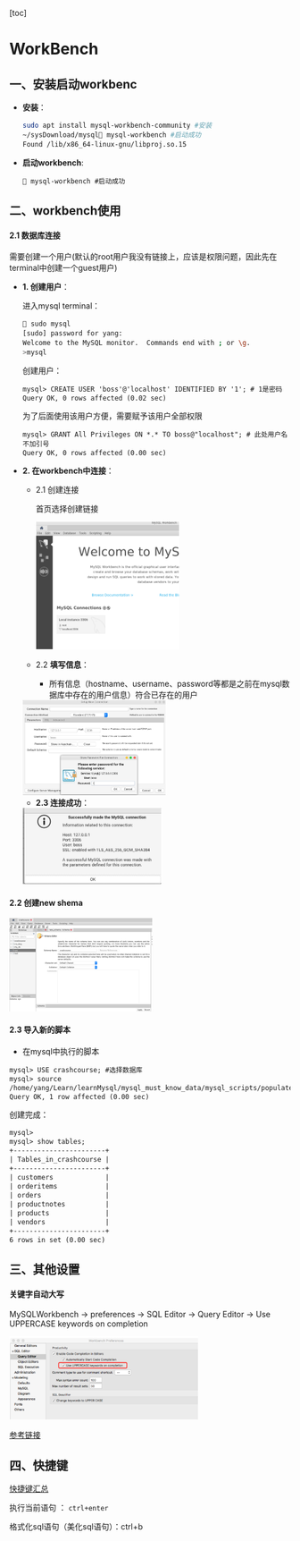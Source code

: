 [toc]



# WorkBench

## 一、安装启动workbenc

- **安装**：

  ```bash
  sudo apt install mysql-workbench-community #安装
  ~/sysDownload/mysql mysql-workbench #启动成功
  Found /lib/x86_64-linux-gnu/libproj.so.15
  ```

  

- **启动workbench**:

  ` mysql-workbench #启动成功`

## 二、workbench使用

#### 2.1 数据库连接

需要创建一个用户(默认的root用户我没有链接上，应该是权限问题，因此先在terminal中创建一个guest用户)

- **1. 创建用户**：

  进入mysql terminal：

  ```bash
   sudo mysql
  [sudo] password for yang: 
  Welcome to the MySQL monitor.  Commands end with ; or \g.
  >mysql
  ```

  创建用户：

  ```shell
  mysql> CREATE USER 'boss'@'localhost' IDENTIFIED BY '1'; # 1是密码
  Query OK, 0 rows affected (0.02 sec)
  ```

  为了后面使用该用户方便，需要赋予该用户全部权限

  ```shell
  mysql> GRANT All Privileges ON *.* TO boss@"localhost"; # 此处用户名不加引号
  Query OK, 0 rows affected (0.00 sec)
  ```

- **2. 在workbench中连接**：

  - 2.1 创建连接

    首页选择创建链接

    <img src="image/1准备工作.pic/image-20220308112536603.png" alt="image-20220308112536603" style="zoom:25%;" />
  
  
  - 2.2 **填写信息**：
    - 所有信息（hostname、username、password等都是之前在mysql数据库中存在的用户信息）符合已存在的用户
  
  <img src="image/1准备工作.pic/image-20220308112225615.png" alt="image-20220308112225615" style="zoom:25%;" />
  
  - **2.3 连接成功**：
  
  <img src="image/1准备工作.pic/image-20220308112203916.png" alt="image-20220308112203916" style="zoom:25%;" />



#### 2.2 创建new shema

<img src="image/1准备工作.pic/image-20220308113646357.png" alt="image-20220308113646357" style="zoom:25%;" />

#### 2.3 导入新的脚本

- 在mysql中执行的脚本

```shell
mysql> USE crashcourse; #选择数据库 
mysql> source /home/yang/Learn/learnMysql/mysql_must_know_data/mysql_scripts/populate.sql;
Query OK, 1 row affected (0.00 sec)
```



创建完成：

```shell
mysql> 
mysql> show tables;
+-----------------------+
| Tables_in_crashcourse |
+-----------------------+
| customers             |
| orderitems            |
| orders                |
| productnotes          |
| products              |
| vendors               |
+-----------------------+
6 rows in set (0.00 sec)
```



## 三、其他设置

#### 关键字自动大写

MySQLWorkbench -> preferences -> SQL Editor -> Query Editor -> Use UPPERCASE keywords on completion

<img src="image/1准备工作.pic/image-20220310160401049.png" alt="image-20220310160401049" style="zoom: 33%;" />

[参考链接](https://www.cnblogs.com/liuchao233/p/6962379.html)



## 四、快捷键

[快捷键汇总](https://www.cnblogs.com/Lints/p/11524531.html)

执行当前语句 ： `ctrl+enter`

格式化sql语句（美化sql语句）：ctrl+b 